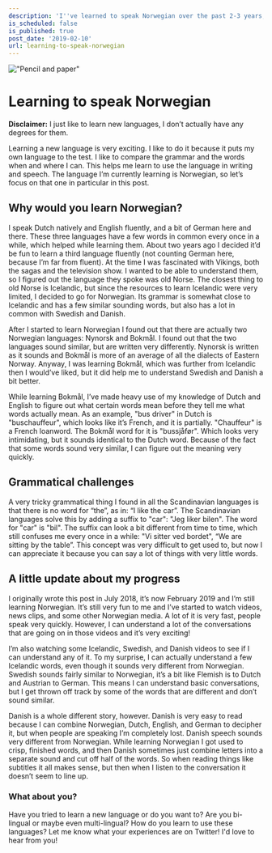 ```yaml
---
description: 'I''ve learned to speak Norwegian over the past 2-3 years, here are some things I''ve found interesting and note worthy.'
is_scheduled: false
is_published: true
post_date: '2019-02-10'
url: learning-to-speak-norwegian
---
```

!["Pencil and paper"](/images/articles/pencil_paper.jpeg)

# Learning to speak Norwegian

**Disclaimer:** I just like to learn new languages, I don’t actually have any degrees for them.

Learning a new language is very exciting. I like to do it because it puts my own language to the test. 
I like to compare the grammar and the words when and where I can. 
This helps me learn to use the language in writing and speech. 
The language I’m currently learning is Norwegian, so let’s focus on that one in particular in this post.

## Why would you learn Norwegian?

I speak Dutch natively and English fluently, and a bit of German here and there. 
These three languages have a few words in common every once in a while, which helped while learning them. 
About two years ago I decided it’d be fun to learn a third language fluently (not counting German here, 
because I’m far from fluent). At the time I was fascinated with Vikings, both the sagas and the television show. 
I wanted to be able to understand them, so I figured out the language they spoke was old Norse. 
The closest thing to old Norse is Icelandic, but since the resources to learn Icelandic were very limited, 
I decided to go for Norwegian. Its grammar is somewhat close to Icelandic and has a few similar sounding words, 
but also has a lot in common with Swedish and Danish.

After I started to learn Norwegian I found out that there are actually two Norwegian languages: 
Nynorsk and Bokmål. I found out that the two languages sound similar, but are written very differently. 
Nynorsk is written as it sounds and Bokmål is more of an average of all the dialects of Eastern Norway. 
Anyway, I was learning Bokmål, which was further from Icelandic then I would’ve liked, 
but it did help me to understand Swedish and Danish a bit better. 

While learning Bokmål, I’ve made heavy use of my knowledge of Dutch and English to figure out what 
certain words mean before they tell me what words actually mean. As an example, 
"bus driver" in Dutch is "buschauffeur", which looks like it’s French, and it is partially. 
"Chauffeur" is a French loanword. The Bokmål word for it is "bussjåfør". Which looks very intimidating, 
but it sounds identical to the Dutch word. Because of the fact that some words sound very similar, 
I can figure out the meaning very quickly. 

## Grammatical challenges
A very tricky grammatical thing I found in all the Scandinavian languages is that there is no word for “the”, 
as in: “I like the car”. The Scandinavian languages solve this by adding a suffix to "car": 
"Jeg liker bilen". The word for "car" is "bil". The suffix can look a bit different from time to time, 
which still confuses me every once in a while: "Vi sitter ved bordet", “We are sitting by the table”. 
This concept was very difficult to get used to, but now I can appreciate it because you can say a lot 
of things with very little words.

## A little update about my progress

I originally wrote this post in July 2018, it’s now February 2019 and I’m still learning Norwegian. 
It’s still very fun to me and I’ve started to watch videos, news clips, and some other Norwegian media. 
A lot of it is very fast, people speak very quickly. However, 
I can understand a lot of the conversations that are going on in those videos and it’s very exciting! 

I’m also watching some Icelandic, Swedish, and Danish videos to see if I can understand any of it. 
To my surprise, I can actually understand a few Icelandic words, 
even though it sounds very different from Norwegian. Swedish sounds fairly similar to Norwegian, 
it’s a bit like Flemish is to Dutch and Austrian to German. This means I can understand basic conversations, 
but I get thrown off track by some of the words that are different and don’t sound similar. 

Danish is a whole different story, however. Danish is very easy to read because I can combine Norwegian, 
Dutch, English, and German to decipher it, but when people are speaking I’m completely lost. 
Danish speech sounds very different from Norwegian. While learning Norwegian I got used to crisp, 
finished words, and then Danish sometimes just combine letters into a separate sound and cut off 
half of the words. So when reading things like subtitles it all makes sense, 
but then when I listen to the conversation it doesn’t seem to line up.

### What about you?
Have you tried to learn a new language or do you want to? Are you bi-lingual or maybe even multi-lingual? 
How do you learn to use these languages? Let me know what your experiences are on Twitter! 
I'd love to hear from you!
